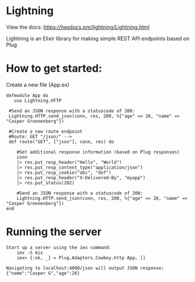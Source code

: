 # Lightning

View the docs: https://hexdocs.pm/lightning/Lightning.html<br>

Lightning is an Elixir library for making simple REST API endpoints based on Plug



# How to get started:

Create a new file (App.ex)


```
defmodule App do 
   use Lightning.HTTP

 #Send an JSON response with a statuscode of 200:
 Lightning.HTTP.send_json(conn, res, 200, %{"age" => 26, "name" => "Casper Groenenberg"})

 #Create a new route endpoint
 #Route: GET "/json/" -->
 def route("GET", ["json"], conn, res) do

    #Set additional response information (based on Plug responses)
    conn 
    |> res.put_resp_header("Hello", "World")
    |> res.put_resp_content_type("application/json")
    |> res.put_resp_cookie("abc", "def")
    |> res.put_resp_header("X-Delivered-By", "myapp")
    |> res.put_status(202)

    #Send an JSON response with a statuscode of 200:
    Lightning.HTTP.send_json(conn, res, 200, %{"age" => 26, "name" => "Casper Groenenberg"})
end
```
# Running the server
```
Start up a server using the iex command:
    iex -S mix
    iex> {:ok, _} = Plug.Adapters.Cowboy.http App, []

Navigating to localhost:4000/json will output JSON response:
{"name":"Casper G","age":26}
```

